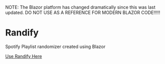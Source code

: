 NOTE: The Blazor platform has changed dramatically since this was last updated. DO NOT USE AS A REFERENCE FOR MODERN BLAZOR CODE!!!!!

# Randify
Spotify Playlist randomizer created using Blazor

[Use Randify Here](https://randify.azurewebsites.net)
